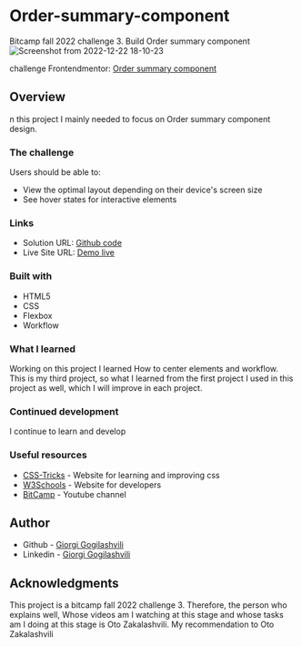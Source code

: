 # Order-summary-component
Bitcamp fall 2022 challenge 3. Build Order summary component
![Screenshot from 2022-12-22 18-10-23](https://user-images.githubusercontent.com/118678607/209152346-233a862f-a2cf-467e-8472-d36a6a107363.png)

challenge Frontendmentor: [Order summary component](https://www.frontendmentor.io/challenges/order-summary-component-QlPmajDUj)

## Overview

n this project I mainly needed to focus on Order summary component design.

### The challenge

Users should be able to:

* View the optimal layout depending on their device's screen size
* See hover states for interactive elements

### Links

* Solution URL: [Github code](https://github.com/Notoriousgg/Order-summary-component)
* Live Site URL: [Demo live]()

### Built with

* HTML5
* CSS
* Flexbox
* Workflow

### What I learned

Working on this project I learned How to center elements and workflow. This is my third project, so what I learned from the first project I used in this project as well, which I will improve in each project.

### Continued development

I continue to learn and develop

### Useful resources

* [CSS-Tricks](https://css-tricks.com/) - Website for learning and improving css
* [W3Schools](https://www.w3schools.com/) - Website for developers
* [BitCamp](https://www.youtube.com/@bitcampge) - Youtube channel

## Author

- Github - [Giorgi Gogilashvili](https://github.com/Notoriousgg)
- Linkedin - [Giorgi Gogilashvili](https://www.linkedin.com/in/giorgi-gogilashvili-48589319b/)

## Acknowledgments

This project is a bitcamp fall 2022 challenge 3. Therefore, the person who explains well, Whose videos am I watching at this stage and whose tasks am I doing at this stage is Oto Zakalashvili. 
My recommendation to Oto Zakalashvili










